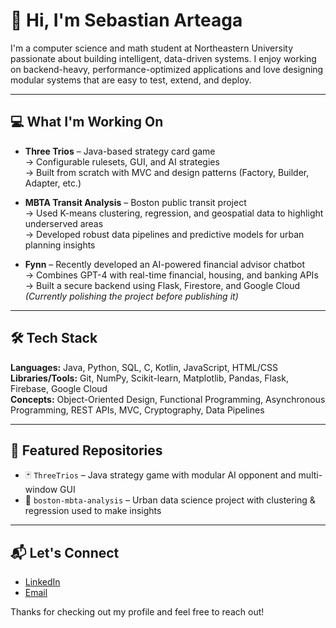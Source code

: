 # 👋 Hi, I'm Sebastian Arteaga

I'm a computer science and math student at Northeastern University passionate about building intelligent, data-driven systems. I enjoy working on backend-heavy, performance-optimized applications and love designing modular systems that are easy to test, extend, and deploy.

---

## 💻 What I'm Working On

- **Three Trios** – Java-based strategy card game  
  → Configurable rulesets, GUI, and AI strategies  
  → Built from scratch with MVC and design patterns (Factory, Builder, Adapter, etc.)

- **MBTA Transit Analysis** – Boston public transit project  
  → Used K-means clustering, regression, and geospatial data to highlight underserved areas  
  → Developed robust data pipelines and predictive models for urban planning insights

- **Fynn** – Recently developed an AI-powered financial advisor chatbot  
  → Combines GPT-4 with real-time financial, housing, and banking APIs  
  → Built a secure backend using Flask, Firestore, and Google Cloud  
  *(Currently polishing the project before publishing it)*

---

## 🛠️ Tech Stack

**Languages:** Java, Python, SQL, C, Kotlin, JavaScript, HTML/CSS  
**Libraries/Tools:** Git, NumPy, Scikit-learn, Matplotlib, Pandas, Flask, Firebase, Google Cloud  
**Concepts:** Object-Oriented Design, Functional Programming, Asynchronous Programming, REST APIs, MVC, Cryptography, Data Pipelines

---

## 📌 Featured Repositories

- 🃏 `ThreeTrios` – Java strategy game with modular AI opponent and multi-window GUI  
- 🚉 `boston-mbta-analysis` – Urban data science project with clustering & regression used to make insights

---

## 📬 Let's Connect

- [LinkedIn](https://www.linkedin.com/in/sebastian-m-arteaga)  
- [Email](mailto:seb.mig.art.19@gmail.com)

Thanks for checking out my profile and feel free to reach out!
